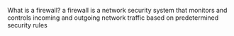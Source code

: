What is a firewall? a firewall is a network security system that monitors and controls incoming and outgoing network traffic based on predetermined security rules
